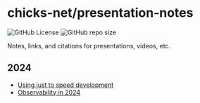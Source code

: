 # chicks-net/presentation-notes

![GitHub License](https://img.shields.io/github/license/chicks-net/presentation-notes)
![GitHub repo size](https://img.shields.io/github/repo-size/chicks-net/presentation-notes)

Notes, links, and citations for presentations, videos, etc.

## 2024

* [Using just to speed development](./just-intro)
* [Observability in 2024](./observability-2024)

